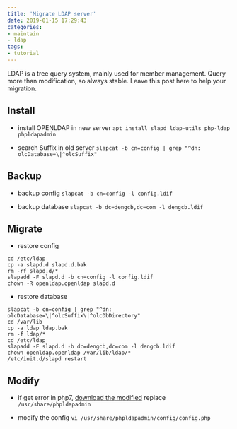 ```yaml
---
title: 'Migrate LDAP server'
date: 2019-01-15 17:29:43
categories:
- maintain
- ldap
tags:
- tutorial
---
```

LDAP is a tree query system, mainly used for member management. Query more than modification, so always stable. Leave this post here to help your migration.

<!--more-->

## Install
- install OPENLDAP in new server
`apt install slapd ldap-utils php-ldap phpldapadmin`

- search Suffix in old server
`slapcat -b cn=config | grep "^dn: olcDatabase=\|^olcSuffix"`

## Backup
- backup config
`slapcat -b cn=config -l config.ldif`

- backup database
`slapcat -b dc=dengcb,dc=com -l dengcb.ldif`

## Migrate
- restore config
```
cd /etc/ldap
cp -a slapd.d slapd.d.bak
rm -rf slapd.d/*
slapadd -F slapd.d -b cn=config -l config.ldif
chown -R openldap.openldap slapd.d
```

- restore database
```
slapcat -b cn=config | grep "^dn: olcDatabase=\|^olcSuffix\|^olcDbDirectory"
cd /var/lib
cp -a ldap ldap.bak
rm -f ldap/*
cd /etc/ldap
slapadd -F slapd.d -b dc=dengcb,dc=com -l dengcb.ldif
chown openldap.openldap /var/lib/ldap/*
/etc/init.d/slapd restart
```

## Modify
- if get error in php7, [download the modified](https://github.com/leenooks/phpLDAPadmin/files/688183/pla-php7.zip)
replace `/usr/share/phpldapadmin`

- modify the config
`vi /usr/share/phpldapadmin/config/config.php`